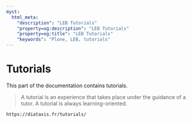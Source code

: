 ```yaml
---
myst:
  html_meta:
    "description": "LEB Tutorials"
    "property=og:description": "LEB Tutorials"
    "property=og:title": "LEB Tutorials"
    "keywords": "Plone, LEB, tutorials"
---
```


# Tutorials

This part of the documentation contains tutorials.

> A tutorial is an experience that takes place under the guidance of a tutor.
> A tutorial is always learning-oriented.

```{seealso}
https://diataxis.fr/tutorials/
```
